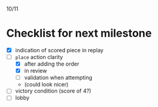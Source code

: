 10/11

# Checklist for next milestone
 - [x] indication of scored piece in replay
 - [ ] `place` action clarity
   - [x] after adding the order
   - [x] in review
   - [ ] validation when attempting
   - (could look nicer)
 - [ ] victory condition (score of 4?)
 - [ ] lobby
